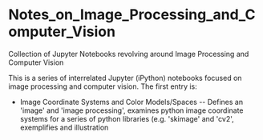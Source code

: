 # Notes_on_Image_Processing_and_Computer_Vision
Collection of Jupyter Notebooks revolving around Image Processing and Computer Vision

This is a series of interrelated Jupyter (iPython) notebooks focused on image processing and computer vision. The first entry is:

<ul>
  <li>Image Coordinate Systems and Color Models/Spaces -- Defines an 'image' and 'image processing', examines python image coordinate systems for a series of python libraries (e.g. 'skimage' and 'cv2', exemplifies and illustration  </li>
